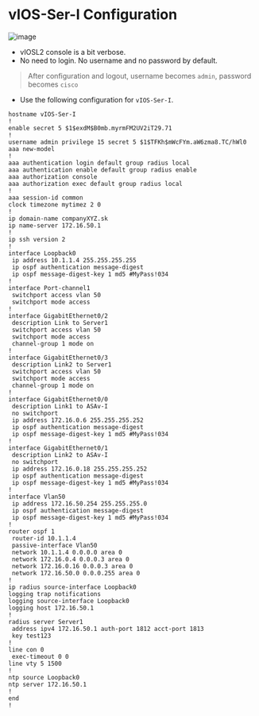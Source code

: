 # vIOS-Ser-I Configuration

![image](https://user-images.githubusercontent.com/69375071/210247148-60ff5cf7-5f37-4e09-a077-fd6a8bf36eb8.png)

- vIOSL2 console is a bit verbose.
- No need to login. No username and no password by default.

> After configuration and logout, username becomes `admin`, password becomes `cisco`

- Use the following configuration for `vIOS-Ser-I`.

```
hostname vIOS-Ser-I
!
enable secret 5 $1$exdM$B0mb.myrmFM2UV2iT29.71
!
username admin privilege 15 secret 5 $1$TFKh$mWcFYm.aW6zma8.TC/hWl0
aaa new-model
!         
aaa authentication login default group radius local
aaa authentication enable default group radius enable
aaa authorization console
aaa authorization exec default group radius local 
!
aaa session-id common
clock timezone mytimez 2 0
!
ip domain-name companyXYZ.sk
ip name-server 172.16.50.1
!
ip ssh version 2
!
interface Loopback0
 ip address 10.1.1.4 255.255.255.255
 ip ospf authentication message-digest
 ip ospf message-digest-key 1 md5 #MyPass!034
!
interface Port-channel1
 switchport access vlan 50
 switchport mode access
!
interface GigabitEthernet0/2
 description Link to Server1
 switchport access vlan 50
 switchport mode access
 channel-group 1 mode on
!
interface GigabitEthernet0/3
 description Link2 to Server1
 switchport access vlan 50
 switchport mode access
 channel-group 1 mode on
!         
interface GigabitEthernet0/0
 description Link1 to ASAv-I 
 no switchport
 ip address 172.16.0.6 255.255.255.252
 ip ospf authentication message-digest
 ip ospf message-digest-key 1 md5 #MyPass!034
!
interface GigabitEthernet0/1
 description Link2 to ASAv-I
 no switchport
 ip address 172.16.0.18 255.255.255.252
 ip ospf authentication message-digest
 ip ospf message-digest-key 1 md5 #MyPass!034
!
interface Vlan50
 ip address 172.16.50.254 255.255.255.0
 ip ospf authentication message-digest
 ip ospf message-digest-key 1 md5 #MyPass!034
!
router ospf 1
 router-id 10.1.1.4
 passive-interface Vlan50
 network 10.1.1.4 0.0.0.0 area 0
 network 172.16.0.4 0.0.0.3 area 0
 network 172.16.0.16 0.0.0.3 area 0
 network 172.16.50.0 0.0.0.255 area 0
!
ip radius source-interface Loopback0 
logging trap notifications
logging source-interface Loopback0
logging host 172.16.50.1
!
radius server Server1
 address ipv4 172.16.50.1 auth-port 1812 acct-port 1813
 key test123
!
line con 0
 exec-timeout 0 0
line vty 5 1500
!
ntp source Loopback0
ntp server 172.16.50.1
!
end
!
```
